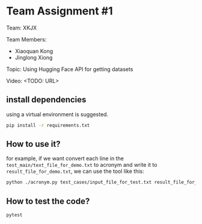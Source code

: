 # Team Assignment #1

Team: XKJX

Team Members:
  - Xiaoquan Kong
  - Jinglong Xiong

Topic: Using Hugging Face API for getting datasets

Video: <TODO: URL>


## install dependencies

using a virtual environment is suggested.

```bash
pip install -r requirements.txt
```

## How to use it?

for example, if we want convert each line in the `test_main/text_file_for_demo.txt` to acronym and write it to `result_file_for_demo.txt`, we can use the tool like this:

```bash
python ./acronym.py test_cases/input_file_for_test.txt result_file_for_demo.txt
```

## How to test the code?

```bash
pytest
```